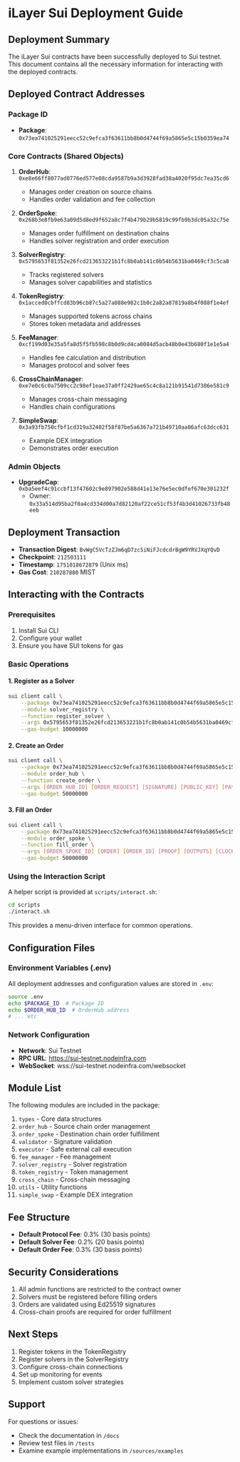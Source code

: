 # iLayer Sui Deployment Guide

## Deployment Summary

The iLayer Sui contracts have been successfully deployed to Sui testnet. This document contains all the necessary information for interacting with the deployed contracts.

## Deployed Contract Addresses

### Package ID
- **Package**: `0x73ea741025291eecc52c9efca3f63611bb8b0d4744f69a5865e5c15b0359ea74`

### Core Contracts (Shared Objects)

1. **OrderHub**: `0xe8e66ff8077ad0776ed577e08cda9587b9a3d3928fad38a4020f95dc7ea35cd6`
   - Manages order creation on source chains
   - Handles order validation and fee collection

2. **OrderSpoke**: `0x268b3e8fb9e63a09d5d8ed9f652a8c7f4b479b29b5819c99fb9b3dc05a32c75e`
   - Manages order fulfillment on destination chains
   - Handles solver registration and order execution

3. **SolverRegistry**: `0x5795653f81352e26fcd213653221b1fc8b0ab141c0b54b5631ba0469cf3c5ca8`
   - Tracks registered solvers
   - Manages solver capabilities and statistics

4. **TokenRegistry**: `0x1acced0cbffcd83b96cb87c5a27a088e982c1b0c2a82a87819a8b4f088f1e4ef`
   - Manages supported tokens across chains
   - Stores token metadata and addresses

5. **FeeManager**: `0xcf199d03e35a5fa8d5f5fb598c8b0d9cd4ca0084d5acb48b0e43b680f1e1e5a4`
   - Handles fee calculation and distribution
   - Manages protocol and solver fees

6. **CrossChainManager**: `0xe7e0c6c0a7509cc2c98ef1eae37a0ff2429ae65c4c8a121b91541d7386e581c9`
   - Manages cross-chain messaging
   - Handles chain configurations

7. **SimpleSwap**: `0x3a93fb750cfbf1cd319a32402f58f87be5a6367a721b49710aa06afc63dcc631`
   - Example DEX integration
   - Demonstrates order execution

### Admin Objects

- **UpgradeCap**: `0xba5eef4c91ccbf13f47602c9e897902e588d41e13e76e5ec0dfef670e301232f`
  - Owner: `0x33a514d95ba2f0a4cd334d00a7d82120af22ce51cf53f4b3d41026733fb48eeb`

## Deployment Transaction

- **Transaction Digest**: `BvWgC5VcTzZJm6qD7zcSiNiFJcdcdrBgW9YRVJXqYQvD`
- **Checkpoint**: `212503111`
- **Timestamp**: `1751018672879` (Unix ms)
- **Gas Cost**: `210287880` MIST

## Interacting with the Contracts

### Prerequisites

1. Install Sui CLI
2. Configure your wallet
3. Ensure you have SUI tokens for gas

### Basic Operations

#### 1. Register as a Solver

```bash
sui client call \
    --package 0x73ea741025291eecc52c9efca3f63611bb8b0d4744f69a5865e5c15b0359ea74 \
    --module solver_registry \
    --function register_solver \
    --args 0x5795653f81352e26fcd213653221b1fc8b0ab141c0b54b5631ba0469cf3c5ca8 \
    --gas-budget 10000000
```

#### 2. Create an Order

```bash
sui client call \
    --package 0x73ea741025291eecc52c9efca3f63611bb8b0d4744f69a5865e5c15b0359ea74 \
    --module order_hub \
    --function create_order \
    --args [ORDER_HUB_ID] [ORDER_REQUEST] [SIGNATURE] [PUBLIC_KEY] [PAYMENT_COIN] [CLOCK] \
    --gas-budget 50000000
```

#### 3. Fill an Order

```bash
sui client call \
    --package 0x73ea741025291eecc52c9efca3f63611bb8b0d4744f69a5865e5c15b0359ea74 \
    --module order_spoke \
    --function fill_order \
    --args [ORDER_SPOKE_ID] [ORDER] [ORDER_ID] [PROOF] [OUTPUTS] [CLOCK] \
    --gas-budget 50000000
```

### Using the Interaction Script

A helper script is provided at `scripts/interact.sh`:

```bash
cd scripts
./interact.sh
```

This provides a menu-driven interface for common operations.

## Configuration Files

### Environment Variables (.env)

All deployment addresses and configuration values are stored in `.env`:

```bash
source .env
echo $PACKAGE_ID  # Package ID
echo $ORDER_HUB_ID  # OrderHub address
# ... etc
```

### Network Configuration

- **Network**: Sui Testnet
- **RPC URL**: https://sui-testnet.nodeinfra.com
- **WebSocket**: wss://sui-testnet.nodeinfra.com/websocket

## Module List

The following modules are included in the package:

1. `types` - Core data structures
2. `order_hub` - Source chain order management
3. `order_spoke` - Destination chain order fulfillment
4. `validator` - Signature validation
5. `executor` - Safe external call execution
6. `fee_manager` - Fee management
7. `solver_registry` - Solver registration
8. `token_registry` - Token management
9. `cross_chain` - Cross-chain messaging
10. `utils` - Utility functions
11. `simple_swap` - Example DEX integration

## Fee Structure

- **Default Protocol Fee**: 0.3% (30 basis points)
- **Default Solver Fee**: 0.2% (20 basis points)
- **Default Order Fee**: 0.3% (30 basis points)

## Security Considerations

1. All admin functions are restricted to the contract owner
2. Solvers must be registered before filling orders
3. Orders are validated using Ed25519 signatures
4. Cross-chain proofs are required for order fulfillment

## Next Steps

1. Register tokens in the TokenRegistry
2. Register solvers in the SolverRegistry
3. Configure cross-chain connections
4. Set up monitoring for events
5. Implement custom solver strategies

## Support

For questions or issues:
- Check the documentation in `/docs`
- Review test files in `/tests`
- Examine example implementations in `/sources/examples`